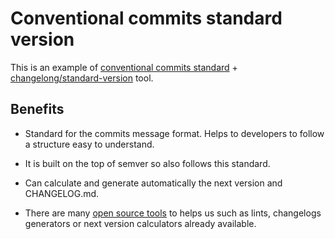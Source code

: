 # Conventional commits standard version

This is an example of [conventional commits standard](https://www.conventionalcommits.org/en/v1.0.0/) + [changelong/standard-version](https://github.com/conventional-changelog/standard-version) tool.

## Benefits

- Standard for the commits message format. Helps to developers to follow a structure
 easy to understand.

- It is built on the top of semver so also follows this standard.

- Can calculate and generate automatically the next version and CHANGELOG.md.

- There are many [open source tools](https://www.conventionalcommits.org/en/about/) to helps us such as lints, changelogs generators or next version calculators already available.